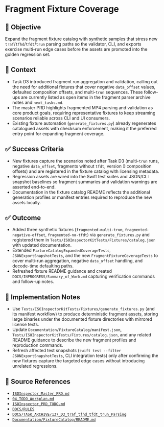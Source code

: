 # Fragment Fixture Coverage

## 🎯 Objective
Expand the fragment fixture catalog with synthetic samples that stress new `traf`/`tfhd`/`tfdt`/`trun` parsing paths so the validator, CLI, and exports exercise multi-run edge cases before the assets are promoted into the golden regression set.

## 🧩 Context
- Task D3 introduced fragment run aggregation and validation, calling out the need for additional fixtures that cover negative `data_offset` values, defaulted composition offsets, and multi-`trun` sequences. These follow-ups are currently listed as open items in the fragment parser archive notes and `next_tasks.md`.
- The master PRD highlights fragmented MP4 parsing and validation as core product goals, requiring representative fixtures to keep streaming scenarios reliable across CLI and UI consumers.
- Existing fixture automation (`generate_fixtures.py`) already regenerates catalogued assets with checksum enforcement, making it the preferred entry point for expanding fragment coverage.

## ✅ Success Criteria
- New fixtures capture the scenarios noted after Task D3 (multi-`trun` runs, negative `data_offset`, fragments without `tfdt`, version 0 composition offsets) and are registered in the fixture catalog with licensing metadata.
- Regression assets are wired into the Swift test suites and JSON/CLI snapshot baselines so fragment summaries and validation warnings are asserted end-to-end.
- Documentation in the fixture catalog README reflects the additional generation profiles or manifest entries required to reproduce the new assets locally.

## ✅ Outcome
- Added three synthetic fixtures (`fragmented-multi-trun`, `fragmented-negative-offset`, `fragmented-no-tfdt`) via `generate_fixtures.py` and registered them in `Tests/ISOInspectorKitTests/Fixtures/catalog.json` with updated documentation.
- Extended `FixtureCatalogExpandedCoverageTests`, `JSONExportSnapshotTests`, and the new `FragmentFixtureCoverageTests` to cover multi-run aggregation, negative `data_offset` handling, and decode-time defaulting paths.
- Refreshed fixture README guidance and created `DOCS/INPROGRESS/Summary_of_Work.md` capturing verification commands and follow-up notes.

## 🔧 Implementation Notes
- Use `Tests/ISOInspectorKitTests/Fixtures/generate_fixtures.py` (and its manifest workflow) to produce deterministic fragment assets, storing large binaries under the documented fixture directories with mirrored license texts.
- Update `Documentation/FixtureCatalog/manifest.json`, `Tests/ISOInspectorKitTests/Fixtures/catalog.json`, and any related README guidance to describe the new fragment profiles and reproduction commands.
- Refresh affected test snapshots (`swift test --filter JSONExportSnapshotTests`, CLI integration tests) only after confirming the new fixtures capture the targeted edge cases without introducing unrelated regressions.

## 🧠 Source References
- [`ISOInspector_Master_PRD.md`](../AI/ISOViewer/ISOInspector_PRD_Full/ISOInspector_Master_PRD.md)
- [`04_TODO_Workplan.md`](../AI/ISOInspector_Execution_Guide/04_TODO_Workplan.md)
- [`ISOInspector_PRD_TODO.md`](../AI/ISOViewer/ISOInspector_PRD_TODO.md)
- [`DOCS/RULES`](../RULES)
- [`DOCS/TASK_ARCHIVE/137_D3_traf_tfhd_tfdt_trun_Parsing`](../TASK_ARCHIVE/137_D3_traf_tfhd_tfdt_trun_Parsing)
- [`Documentation/FixtureCatalog/README.md`](../../Documentation/FixtureCatalog/README.md)
